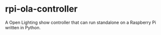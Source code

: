 rpi-ola-controller
==================

A Open Lighting show controller that can run standalone on a Raspberry Pi written in Python.
